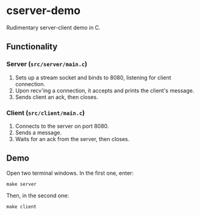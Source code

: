 # cserver-demo

Rudimentary server-client demo in C.

## Functionality

### Server (`src/server/main.c`)

1. Sets up a stream socket and binds to 8080, listening for client connection.
1. Upon recv'ing a connection, it accepts and prints the client's message.
1. Sends client an ack, then closes.

### Client (`src/client/main.c`)

1. Connects to the server on port 8080.
1. Sends a message.
1. Waits for an ack from the server, then closes.

## Demo

Open two terminal windows. In the first one, enter:

```
make server
```

Then, in the second one:

```
make client
```
